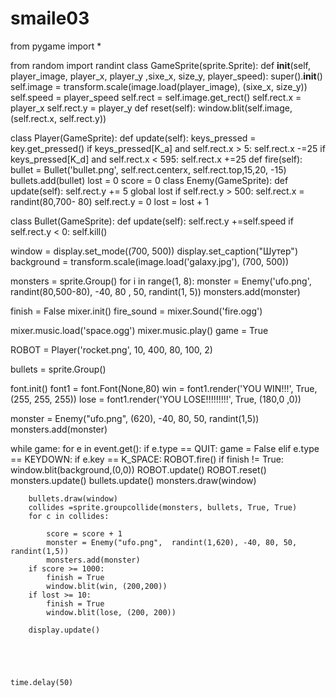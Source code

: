 # smaile03
from pygame import *

from random  import randint
class GameSprite(sprite.Sprite):
    def __init__(self, player_image, player_x, player_y ,sixe_x, size_y, player_speed):
        super().__init__()
        self.image = transform.scale(image.load(player_image), (sixe_x, size_y))
        self.speed  = player_speed
        self.rect = self.image.get_rect()
        self.rect.x = player_x
        self.rect.y = player_y
    def reset(self):
        window.blit(self.image, (self.rect.x, self.rect.y))

class Player(GameSprite):
    def update(self): 
        keys_pressed = key.get_pressed()
        if keys_pressed[K_a] and self.rect.x > 5:
            self.rect.x -=25
        if keys_pressed[K_d] and self.rect.x < 595:
            self.rect.x +=25
    def fire(self):
        bullet = Bullet('bullet.png', self.rect.centerx, self.rect.top,15,20, -15)
        bullets.add(bullet)
lost = 0
score = 0
class Enemy(GameSprite):
    def update(self):
        self.rect.y += 5 
        global lost
        if self.rect.y > 500:
            self.rect.x = randint(80,700- 80)
            self.rect.y = 0
            lost = lost + 1

class Bullet(GameSprite):
    def update(self):
        self.rect.y +=self.speed
        if self.rect.y < 0:
            self.kill()


window = display.set_mode((700, 500))
display.set_caption("Шутер")
background = transform.scale(image.load('galaxy.jpg'), (700, 500))

monsters = sprite.Group()
for i in range(1, 8):
    monster = Enemy('ufo.png', randint(80,500-80), -40, 80 , 50, randint(1, 5))
    monsters.add(monster)


finish = False
mixer.init()
fire_sound = mixer.Sound('fire.ogg')

mixer.music.load('space.ogg')
mixer.music.play()
game = True

ROBOT = Player('rocket.png', 10, 400, 80, 100, 2)

bullets = sprite.Group()

font.init()
font1 = font.Font(None,80)
win = font1.render('YOU WIN!!!', True, (255, 255, 255))
lose = font1.render('YOU LOSE!!!!!!!!!', True, (180,0 ,0))


monster = Enemy("ufo.png",  (620), -40, 80, 50, randint(1,5))
monsters.add(monster)








while game:
    for e in event.get():
        if  e.type == QUIT:
            game = False
        elif e.type == KEYDOWN:
            if e.key == K_SPACE:
                ROBOT.fire()
    if finish != True:
        window.blit(background,(0,0))
        ROBOT.update()
        ROBOT.reset()
        monsters.update()
        bullets.update()
        monsters.draw(window)
        
        bullets.draw(window)
        collides =sprite.groupcollide(monsters, bullets, True, True)
        for c in collides:

            score = score + 1
            monster = Enemy("ufo.png",  randint(1,620), -40, 80, 50, randint(1,5))
            monsters.add(monster)
        if score >= 1000:
            finish = True
            window.blit(win, (200,200))
        if lost >= 10:
            finish = True
            window.blit(lose, (200, 200))

        display.update()





    time.delay(50)



